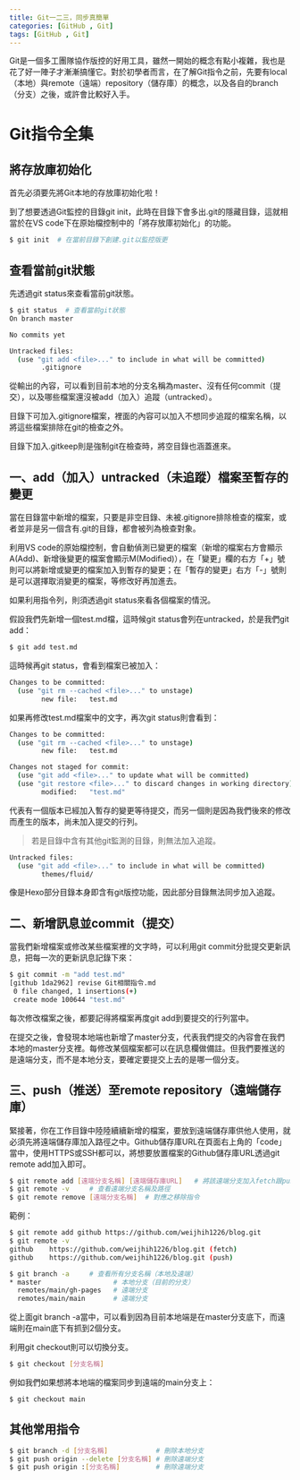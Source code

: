 ```yaml
---
title: Git一二三，同步真簡單
categories: [GitHub , Git]
tags: [GitHub , Git]
---
```


Git是一個多工團隊協作版控的好用工具，雖然一開始的概念有點小複雜，我也是花了好一陣子才漸漸搞懂它。對於初學者而言，在了解Git指令之前，先要有local（本地）與remote（遠端）repository（儲存庫）的概念，以及各自的branch（分支）之後，或許會比較好入手。

# Git指令全集
## 將存放庫初始化

首先必須要先將Git本地的存放庫初始化啦！

到了想要透過Git監控的目錄git init，此時在目錄下會多出.git的隱藏目錄，這就相當於在VS code下在原始檔控制中的「將存放庫初始化」的功能。

```bash
$ git init  # 在當前目錄下創建.git以監控版更
```

## 查看當前git狀態

先透過git status來查看當前git狀態。

```bash
$ git status  # 查看當前git狀態
On branch master

No commits yet

Untracked files:
  (use "git add <file>..." to include in what will be committed)
        .gitignore
```

從輸出的內容，可以看到目前本地的分支名稱為master、沒有任何commit（提交），以及哪些檔案還沒被add（加入）追蹤（untracked）。

目錄下可加入.gitignore檔案，裡面的內容可以加入不想同步追蹤的檔案名稱，以將這些檔案排除在git的檢查之外。

目錄下加入.gitkeep則是強制git在檢查時，將空目錄也涵蓋進來。

## 一、add（加入）untracked（未追蹤）檔案至暫存的變更

當在目錄當中新增的檔案，只要是非空目錄、未被.gitignore排除檢查的檔案，或者並非是另一個含有.git的目錄，都會被列為檢查對象。

利用VS code的原始檔控制，會自動偵測已變更的檔案（新增的檔案右方會顯示A(Add)、新增後變更的檔案會顯示M(Modified)），在「變更」欄的右方「+」號則可以將新增或變更的檔案加入到暫存的變更；在「暫存的變更」右方「-」號則是可以選擇取消變更的檔案，等修改好再加進去。

如果利用指令列，則須透過git status來看各個檔案的情況。

假設我們先新增一個test.md檔，這時候git status會列在untracked，於是我們git add：

```bash
$ git add test.md
```

這時候再git status，會看到檔案已被加入：

```bash
Changes to be committed:
  (use "git rm --cached <file>..." to unstage)
        new file:   test.md
```

如果再修改test.md檔案中的文字，再次git status則會看到：

```bash
Changes to be committed:
  (use "git rm --cached <file>..." to unstage)
        new file:   test.md

Changes not staged for commit:
  (use "git add <file>..." to update what will be committed)
  (use "git restore <file>..." to discard changes in working directory)
        modified:   "test.md"
```

代表有一個版本已經加入暫存的變更等待提交，而另一個則是因為我們後來的修改而產生的版本，尚未加入提交的行列。

> 若是目錄中含有其他git監測的目錄，則無法加入追蹤。

```bash
Untracked files:
  (use "git add <file>..." to include in what will be committed)
        themes/fluid/
```

像是Hexo部分目錄本身即含有git版控功能，因此部分目錄無法同步加入追蹤。

## 二、新增訊息並commit（提交）

當我們新增檔案或修改某些檔案裡的文字時，可以利用git commit分批提交更新訊息，把每一次的更新訊息記錄下來：

```bash
$ git commit -m "add test.md"
[github 1da2962] revise Git相關指令.md
 0 file changed, 1 insertions(+)
 create mode 100644 "test.md"
```

每次修改檔案之後，都要記得將檔案再度git add到要提交的行列當中。

在提交之後，會發現本地端也新增了master分支，代表我們提交的內容會在我們本地的master分支裡。每修改某個檔案都可以在訊息欄做備註。但我們要推送的是遠端分支，而不是本地分支，要確定要提交上去的是哪一個分支。

## 三、push（推送）至remote repository（遠端儲存庫）

緊接著，你在工作目錄中陸陸續續新增的檔案，要放到遠端儲存庫供他人使用，就必須先將遠端儲存庫加入路徑之中。Github儲存庫URL在頁面右上角的「code」當中，使用HTTPS或SSH都可以，將想要放置檔案的Github儲存庫URL透過git remote add加入即可。

```bash
$ git remote add [遠端分支名稱] [遠端儲存庫URL]   # 將該遠端分支加入fetch跟push的路徑
$ git remote -v     # 查看遠端分支名稱及路徑
$ git remote remove [遠端分支名稱]  # 對應之移除指令
```

範例：

```bash
$ git remote add github https://github.com/weijhih1226/blog.git
$ git remote -v
github    https://github.com/weijhih1226/blog.git (fetch)
github    https://github.com/weijhih1226/blog.git (push)

$ git branch -a     # 查看所有分支名稱（本地及遠端）
* master                  # 本地分支（目前的分支）
  remotes/main/gh-pages   # 遠端分支
  remotes/main/main       # 遠端分支
```

從上面git branch -a當中，可以看到因為目前本地端是在master分支底下，而遠端則在main底下有抓到2個分支。

利用git checkout則可以切換分支。

```bash
$ git checkout [分支名稱]
```

例如我們如果想將本地端的檔案同步到遠端的main分支上：

```bash
$ git checkout main
```

## 其他常用指令

```bash
$ git branch -d [分支名稱]            # 刪除本地分支
$ git push origin --delete [分支名稱] # 刪除遠端分支
$ git push origin :[分支名稱]         # 刪除遠端分支

```